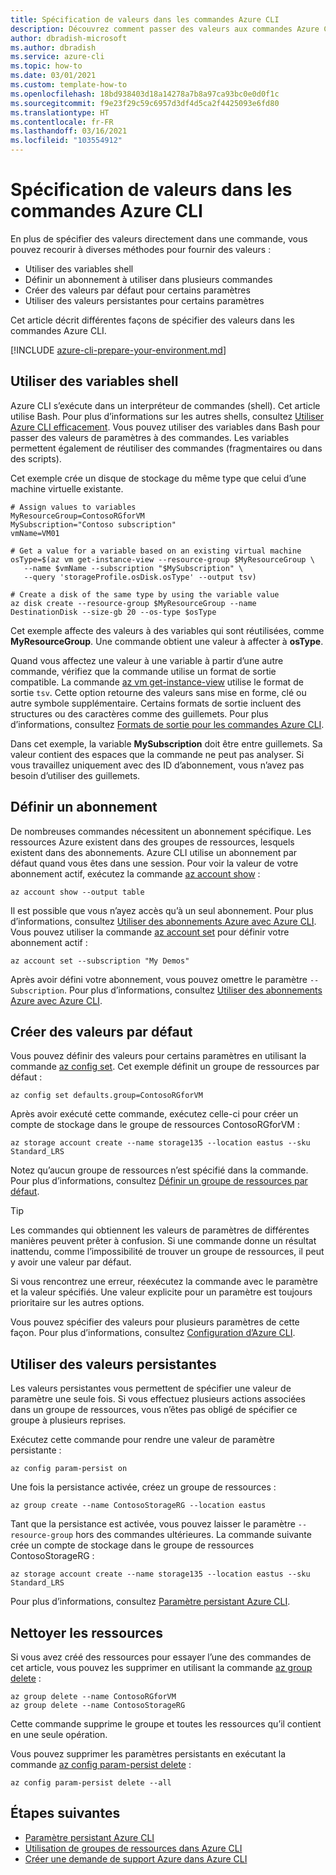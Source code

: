 ```yaml
---
title: Spécification de valeurs dans les commandes Azure CLI
description: Découvrez comment passer des valeurs aux commandes Azure CLI, notamment des variables, et comment réutiliser des valeurs courantes.
author: dbradish-microsoft
ms.author: dbradish
ms.service: azure-cli
ms.topic: how-to
ms.date: 03/01/2021
ms.custom: template-how-to
ms.openlocfilehash: 18bd938403d18a14278a7b8a97ca93bc0e0d0f1c
ms.sourcegitcommit: f9e23f29c59c6957d3df4d5ca2f4425093e6fd80
ms.translationtype: HT
ms.contentlocale: fr-FR
ms.lasthandoff: 03/16/2021
ms.locfileid: "103554912"
---
```

# <a name="specifying-values-in-azure-cli-commands"></a>Spécification de valeurs dans les commandes Azure CLI

En plus de spécifier des valeurs directement dans une commande, vous pouvez recourir à diverses méthodes pour fournir des valeurs :

* Utiliser des variables shell
* Définir un abonnement à utiliser dans plusieurs commandes
* Créer des valeurs par défaut pour certains paramètres
* Utiliser des valeurs persistantes pour certains paramètres

Cet article décrit différentes façons de spécifier des valeurs dans les commandes Azure CLI.

[!INCLUDE [azure-cli-prepare-your-environment.md](includes/azure-cli-prepare-your-environment.md)]

## <a name="use-shell-variables"></a>Utiliser des variables shell

Azure CLI s’exécute dans un interpréteur de commandes (shell). Cet article utilise Bash. Pour plus d’informations sur les autres shells, consultez [Utiliser Azure CLI efficacement](/cli/azure/use-cli-effectively). Vous pouvez utiliser des variables dans Bash pour passer des valeurs de paramètres à des commandes. Les variables permettent également de réutiliser des commandes (fragmentaires ou dans des scripts).

Cet exemple crée un disque de stockage du même type que celui d’une machine virtuelle existante.

```azurecli
# Assign values to variables
MyResourceGroup=ContosoRGforVM
MySubscription="Contoso subscription"
vmName=VM01

# Get a value for a variable based on an existing virtual machine
osType=$(az vm get-instance-view --resource-group $MyResourceGroup \
   --name $vmName --subscription "$MySubscription" \
   --query 'storageProfile.osDisk.osType' --output tsv)

# Create a disk of the same type by using the variable value
az disk create --resource-group $MyResourceGroup --name DestinationDisk --size-gb 20 --os-type $osType
```

Cet exemple affecte des valeurs à des variables qui sont réutilisées, comme **MyResourceGroup**. Une commande obtient une valeur à affecter à **osType**.

Quand vous affectez une valeur à une variable à partir d’une autre commande, vérifiez que la commande utilise un format de sortie compatible. La commande [az vm get-instance-view](/cli/azure/vm#az_vm_get_instance_view) utilise le format de sortie `tsv`. Cette option retourne des valeurs sans mise en forme, clé ou autre symbole supplémentaire. Certains formats de sortie incluent des structures ou des caractères comme des guillemets. Pour plus d’informations, consultez [Formats de sortie pour les commandes Azure CLI](/cli/azure/format-output-azure-cli).

Dans cet exemple, la variable **MySubscription** doit être entre guillemets. Sa valeur contient des espaces que la commande ne peut pas analyser. Si vous travaillez uniquement avec des ID d’abonnement, vous n’avez pas besoin d’utiliser des guillemets.

## <a name="set-a-subscription"></a>Définir un abonnement

De nombreuses commandes nécessitent un abonnement spécifique. Les ressources Azure existent dans des groupes de ressources, lesquels existent dans des abonnements. Azure CLI utilise un abonnement par défaut quand vous êtes dans une session. Pour voir la valeur de votre abonnement actif, exécutez la commande [az account show](/cli/azure/account#az_account_show) :

```azurecli
az account show --output table
```

Il est possible que vous n’ayez accès qu’à un seul abonnement. Pour plus d’informations, consultez [Utiliser des abonnements Azure avec Azure CLI](/cli/azure/manage-azure-subscriptions-azure-cli). Vous pouvez utiliser la commande [az account set](/cli/azure/account#az-account-set) pour définir votre abonnement actif :

```azurecli
az account set --subscription "My Demos"
```

Après avoir défini votre abonnement, vous pouvez omettre le paramètre `--Subscription`. Pour plus d’informations, consultez [Utiliser des abonnements Azure avec Azure CLI](manage-azure-subscriptions-azure-cli.md).

## <a name="create-default-values"></a>Créer des valeurs par défaut

Vous pouvez définir des valeurs pour certains paramètres en utilisant la commande [az config set](/cli/azure/config#az_config_set). Cet exemple définit un groupe de ressources par défaut :

```azurecli
az config set defaults.group=ContosoRGforVM
```

Après avoir exécuté cette commande, exécutez celle-ci pour créer un compte de stockage dans le groupe de ressources ContosoRGforVM :

```azurecli
az storage account create --name storage135 --location eastus --sku Standard_LRS
```

Notez qu’aucun groupe de ressources n’est spécifié dans la commande. Pour plus d’informations, consultez [Définir un groupe de ressources par défaut](manage-azure-groups-azure-cli.md#set-a-default-resource-group).

> [!TIP]
> Les commandes qui obtiennent les valeurs de paramètres de différentes manières peuvent prêter à confusion. Si une commande donne un résultat inattendu, comme l’impossibilité de trouver un groupe de ressources, il peut y avoir une valeur par défaut.
>
> Si vous rencontrez une erreur, réexécutez la commande avec le paramètre et la valeur spécifiés. Une valeur explicite pour un paramètre est toujours prioritaire sur les autres options.

Vous pouvez spécifier des valeurs pour plusieurs paramètres de cette façon. Pour plus d’informations, consultez [Configuration d’Azure CLI](azure-cli-configuration.md).

## <a name="use-persistent-values"></a>Utiliser des valeurs persistantes

Les valeurs persistantes vous permettent de spécifier une valeur de paramètre une seule fois. Si vous effectuez plusieurs actions associées dans un groupe de ressources, vous n’êtes pas obligé de spécifier ce groupe à plusieurs reprises.

Exécutez cette commande pour rendre une valeur de paramètre persistante :

```azurecli
az config param-persist on
```

Une fois la persistance activée, créez un groupe de ressources :

 ```azurecli
az group create --name ContosoStorageRG --location eastus
```

Tant que la persistance est activée, vous pouvez laisser le paramètre `--resource-group` hors des commandes ultérieures. La commande suivante crée un compte de stockage dans le groupe de ressources ContosoStorageRG :

```azurecli
az storage account create --name storage135 --location eastus --sku Standard_LRS
```

Pour plus d’informations, consultez [Paramètre persistant Azure CLI](/cli/azure/param-persist-howto).

## <a name="clean-up-resources"></a>Nettoyer les ressources

Si vous avez créé des ressources pour essayer l’une des commandes de cet article, vous pouvez les supprimer en utilisant la commande [az group delete](/cli/azure/group#az_group_delete) :

```azurecli
az group delete --name ContosoRGforVM
az group delete --name ContosoStorageRG
```

Cette commande supprime le groupe et toutes les ressources qu’il contient en une seule opération.

Vous pouvez supprimer les paramètres persistants en exécutant la commande [az config param-persist delete](/cli/azure/config/param-persist#az_config_param_persist_delete) :

```azurecli
az config param-persist delete --all
```

## <a name="next-steps"></a>Étapes suivantes

* [Paramètre persistant Azure CLI](param-persist-howto.md)
* [Utilisation de groupes de ressources dans Azure CLI](manage-azure-groups-azure-cli.md)
* [Créer une demande de support Azure dans Azure CLI](azure-cli-support-request.md)
